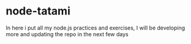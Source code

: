 # node-tatami
In here i put all my node.js practices and exercises, 
I will be developing more and updating the repo in the next few days
